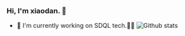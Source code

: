 ### Hi, I'm xiaodan. 👋

<!--
**C-isCoder/C-isCoder** is a ✨ _special_ ✨ repository because its `README.md` (this file) appears on your GitHub profile.

Here are some ideas to get you started:

- 🔭 I’m currently working on ...
- 🌱 I’m currently learning ...
- 👯 I’m looking to collaborate on ...
- 🤔 I’m looking for help with ...
- 💬 Ask me about ...
- 📫 How to reach me: ...
- 😄 Pronouns: ...
- ⚡ Fun fact: ...
-->
- 🛵 I'm currently working on SDQL tech.👩‍💻
![Github stats](https://github-readme-stats.vercel.app/api?username=C-isCoder&show_icons=true)
